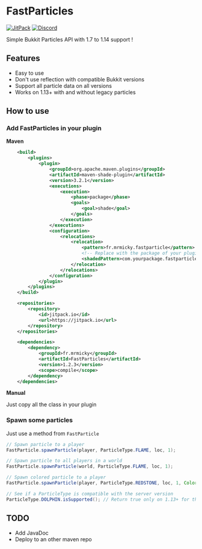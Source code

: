 # FastParticles
[![JitPack](https://jitpack.io/v/fr.mrmicky/FastParticles.svg)](https://jitpack.io/#fr.mrmicky/FastParticles)
[![Discord](https://img.shields.io/discord/390919659874156560.svg?colorB=7289da&label=discord&logo=discord&logoColor=white)](https://discord.gg/q9UwaBT)

Simple Bukkit Particles API with 1.7 to 1.14 support !

## Features

* Easy to use
* Don't use reflection with compatible Bukkit versions
* Support all particle data on all versions
* Works on 1.13+ with and without legacy particles

## How to use

### Add FastParticles in your plugin
**Maven**
```xml
    <build>
        <plugins>
            <plugin>
                <groupId>org.apache.maven.plugins</groupId>
                <artifactId>maven-shade-plugin</artifactId>
                <version>3.2.1</version>
                <executions>
                    <execution>
                        <phase>package</phase>
                        <goals>
                            <goal>shade</goal>
                        </goals>
                    </execution>
                </executions>
                <configuration>
                    <relocations>
                        <relocation>
                            <pattern>fr.mrmicky.fastparticle</pattern>
                            <!-- Replace with the package of your plugin ! -->
                            <shadedPattern>com.yourpackage.fastparticles</shadedPattern>
                        </relocation>
                    </relocations>
                </configuration>
            </plugin>
        </plugins>
    </build>
```
```xml
    <repositories>
        <repository>
            <id>jitpack.io</id>
            <url>https://jitpack.io</url>
        </repository>
    </repositories>
```
```xml
    <dependencies>
        <dependency>
            <groupId>fr.mrmicky</groupId>
            <artifactId>FastParticles</artifactId>
            <version>1.2.3</version>
            <scope>compile</scope>
        </dependency>
    </dependencies>
```

**Manual**

Just copy all the class in your plugin

### Spawn some particles
Just use a method from `FastParticle`

```java
// Spawn particle to a player
FastParticle.spawnParticle(player, ParticleType.FLAME, loc, 1);

// Spawn particle to all players in a world
FastParticle.spawnParticle(world, ParticleType.FLAME, loc, 1);

// Spawn colored particle to a player
FastParticle.spawnParticle(player, ParticleType.REDSTONE, loc, 1, Color.GREEN);

// See if a ParticleType is compatible with the server version
ParticleType.DOLPHIN.isSupported(); // Return true only on 1.13+ for this ParticleType
```

## TODO
* Add JavaDoc
* Deploy to an other maven repo
